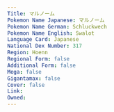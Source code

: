 ```yaml
---
﻿Title: マルノーム
Pokemon Name Japanese: マルノーム
Pokemon Name German: Schluckwech
Pokemon Name English: Swalot
Language Card: Japanese
National Dex Number: 317
Region: Hoenn
Regional Form: false
Additional Form: false
Mega: false
Gigantamax: false
Cover: false
Link: 
Owned: 
---
```

